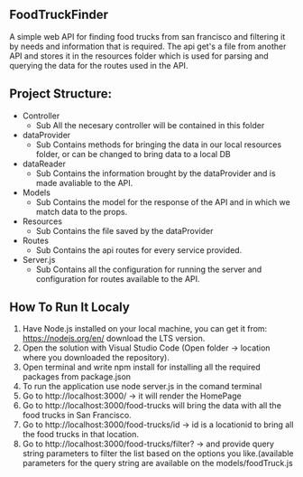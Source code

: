 ## FoodTruckFinder
A simple web API for finding food trucks from san francisco and filtering it by needs and information that is required.
The api get's a file from another API and stores it in the resources folder which is used for parsing and querying the data for the routes used in the API.

## Project Structure:
 * Controller
    * Sub All the necesary controller will be contained in this folder
 * dataProvider
    * Sub Contains methods for bringing the data in our local resources folder, or can be changed to bring data to a local DB
 * dataReader
    * Sub Contains the information brought by the dataProvider and is made avaliable to the API.
 * Models
    * Sub Contains the model for the response of the API and in which we match data to the props.
 * Resources
    * Sub Contains the file saved by the dataProvider
 * Routes
    * Sub Contains the api routes for every service provided.
 * Server.js
    * Sub Contains all the configuration for running the server and configuration for routes available to the API.

## How To Run It Localy
1. Have Node.js installed on your local machine, you can get it from: https://nodejs.org/en/ download the LTS version.
2. Open the solution with Visual Studio Code (Open folder -> location where you downloaded the repository).
3. Open terminal and write npm install for installing all the required packages from package.json
4. To run the application use node server.js in the comand terminal
5. Go to http://localhost:3000/ -> it will render the HomePage
6. Go to http://localhost:3000/food-trucks will bring the data with all the food trucks in San Francisco.
7. Go to http://localhost:3000/food-trucks/id -> id is a locationid to bring all the food trucks in that location.
8. Go to http://localhost:3000/food-trucks/filter? -> and provide query string parameters to filter the list based on the options you like.(available parameters for the query string are available on the models/foodTruck.js
